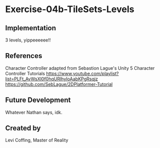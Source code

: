 # Exercise-04b-TileSets-Levels

## Implementation
3 levels, yippeeeeee!!

## References

Character Controller adapted from Sebastion Lague's Unity 5 Character Controller Tutorials
https://www.youtube.com/playlist?list=PLFt_AvWsXl0f0hqURlhyIoAabKPgRsqjz
https://github.com/SebLague/2DPlatformer-Tutorial

## Future Development
Whatever Nathan says, idk.

## Created by
Levi Coffing, Master of Reality
